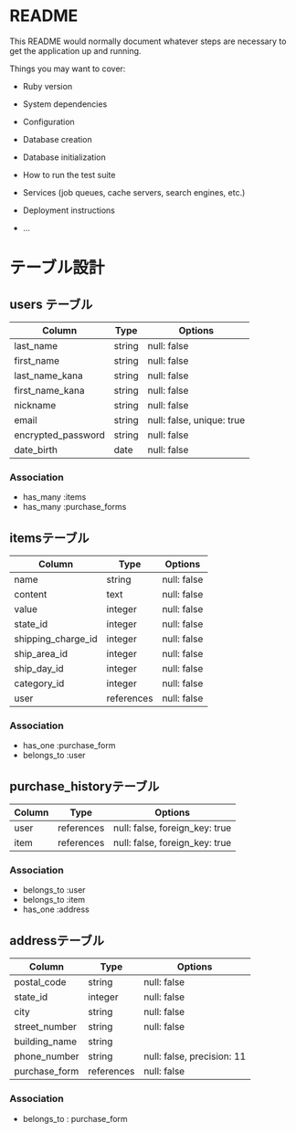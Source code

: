# README

This README would normally document whatever steps are necessary to get the
application up and running.

Things you may want to cover:

* Ruby version

* System dependencies

* Configuration

* Database creation

* Database initialization

* How to run the test suite

* Services (job queues, cache servers, search engines, etc.)

* Deployment instructions

* ...

# テーブル設計

## users テーブル

| Column             | Type   | Options                   | 
| ------------------ | ------ | ------------------------- | 
| last_name          | string | null: false               | 
| first_name         | string | null: false               | 
| last_name_kana     | string | null: false               | 
| first_name_kana    | string | null: false               | 
| nickname           | string | null: false               | 
| email              | string | null: false, unique: true | 
| encrypted_password | string | null: false               | 
| date_birth         | date   | null: false               | 

### Association
- has_many :items
- has_many :purchase_forms

## itemsテーブル

| Column             | Type       | Options     | 
| ------------------ | ---------- | ----------- | 
| name               | string     | null: false | 
| content            | text       | null: false | 
| value              | integer    | null: false | 
| state_id           | integer    | null: false | 
| shipping_charge_id | integer    | null: false | 
| ship_area_id       | integer    | null: false | 
| ship_day_id        | integer    | null: false | 
| category_id        | integer    | null: false |
| user               | references | null: false |

### Association
- has_one :purchase_form
- belongs_to :user

## purchase_historyテーブル

| Column | Type       | Options                        | 
| ------ | ---------- | ------------------------------ | 
| user   | references | null: false, foreign_key: true | 
| item   | references | null: false, foreign_key: true | 

### Association
- belongs_to :user
- belongs_to :item
- has_one :address

## addressテーブル

| Column        | Type       | Options                    | 
| ------------- | ---------- | -------------------------- | 
| postal_code   | string     | null: false                | 
| state_id      | integer    | null: false                | 
| city          | string     | null: false                | 
| street_number | string     | null: false                | 
| building_name | string     |                            |
| phone_number  | string     | null: false, precision: 11 | 
| purchase_form | references | null: false                |

### Association
- belongs_to : purchase_form